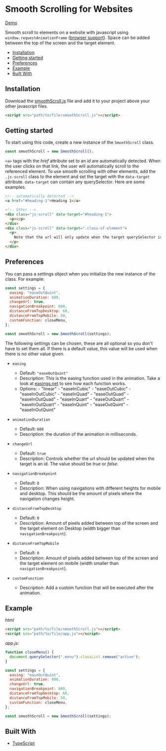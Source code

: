 # Smooth Scrolling for Websites <!-- omit in toc -->

[Demo](https://wesselvanree.github.io/smooth-scrolling/)

Smooth scroll to elements on a website with javascript using `window.requestAnimationFrame` ([browser support](https://caniuse.com/#feat=requestanimationframe)). Space can be added between the top of the screen and the target element.

- [Installation](#installation)
- [Getting started](#getting-started)
- [Preferences](#preferences)
- [Example](#example)
- [Built With](#built-with)

## Installation

Download the [smoothScroll.js](https://raw.githubusercontent.com/wesselvanree/smooth-scrolling/master/dist/smoothScroll.js) file and add it to your project above your other javascript files.

```html
<script src="path/to/file/smoothScroll.js"></script>
```

## Getting started

To start using this code, create a new instance of the `SmoothScroll` class.

```js
const smoothScroll = new SmoothScroll();
```

`<a>` tags with the _href_ attribute set to an _id_ are automatically detected. When the user clicks on that link, the user will automatically scroll to the referenced element. To use smooth scrolling with other elements, add the `.js-scroll` class to the element and set the target with the `data-target` attribute. `data-target` can contain any querySelector. Here are some examples.

```html
<!-- automatically detected -->
<a href="#heading-1">Heading 1</a>

<!-- Other -->
<div class="js-scroll" data-target="#heading-1">
  <p></p>
</div>
<div class="js-scroll" data-target=".class-of-element">
  <p>
    Note that the url will only update when the target querySelector is an id
  </p>
</div>
```

## Preferences

You can pass a settings object when you initialize the new instance of the class. For example:

```js
const settings = {
  easing: "easeOutQuint",
  animationDuration: 600,
  changeUrl: true,
  navigationBreakpoint: 800,
  distanceFromTopDesktop: 60,
  distanceFromTopMobile: 50,
  customFunction: closeMenu,
};

const smoothScroll = new SmoothScroll(settings);
```

The following settings can be chosen, these are all optional so you don't have to set them all. If there is a default value, this value will be used when there is no other value given.

- `easing`

  - Default: `"easeOutQuint"`
  - Description: This is the easing function used in the animation. Take a look at [easings.net](https://easings.net/) to see how each function works.
  - Options: - "linear" - "easeInCubic" - "easeOutCubic" - "easeInOutCubic" - "easeInQuad" - "easeOutQuad" - "easeInOutQuad" - "easeInQuart" - "easeOutQuart" - "easeInOutQuart" - "easeInQuint" - "easeOutQuint" - "easeInOutQuint"
    <br>

- `animationDuration`

  - Default: `600`
  - Description: the duration of the animation in milliseconds.
    <br>

- `changeUrl`

  - Default: `true`
  - Description: Controls whether the url should be updated when the target is an id. The value should be _true_ or _false_.
    <br>

- `navigationBreakpoint`

  - Default: `0`
  - Description: When using navigations with different heights for mobile and desktop. This should be the amount of pixels where the navigation changes height.
    <br>

- `distanceFromTopDesktop`

  - Default: `0`
  - Description: Amount of pixels added between top of the screen and the target element on Desktop (width bigger than `navigationBreakpoint`).
    <br>

- `distanceFromTopMobile`

  - Default: `0`
  - Description: Amount of pixels added between top of the screen and the target element on mobile (width smaller than `navigationBreakpoint`).
    <br>

- `customFunction`
  - Description: Add a custom function that will be executed after the animation.

## Example

_html_

```html
<script src="path/to/file/smoothScroll.js"></script>
<script src="path/to/file/app.js"></script>
```

_app.js_:

```js
function closeMenu() {
  document.querySelector(".menu").classList.remove("active");
}

const settings = {
  easing: "easeOutQuint",
  animationDuration: 600,
  changeUrl: true,
  navigationBreakpoint: 800,
  distanceFromTopDesktop: 60,
  distanceFromTopMobile: 50,
  customFunction: closeMenu,
};

const smoothScroll = new SmoothScroll(settings);
```

## Built With

- [TypeScript](https://www.typescriptlang.org/docs/)

<!-- ## Contributing

Please read [CONTRIBUTING.md]() for details on our code of conduct, and the process for submitting pull requests to us. -->

<!-- ## Versioning

We use [SemVer](http://semver.org/) for versioning. For the versions available, see the [tags on this repository](https://github.com/your/project/tags).
 -->

<!-- ## License

This project is licensed under the MIT License - see the [LICENSE.md](LICENSE.md) file for details -->

<!-- ## Acknowledgments

- Hat tip to anyone whose code was used
- Inspiration
- etc
 -->
